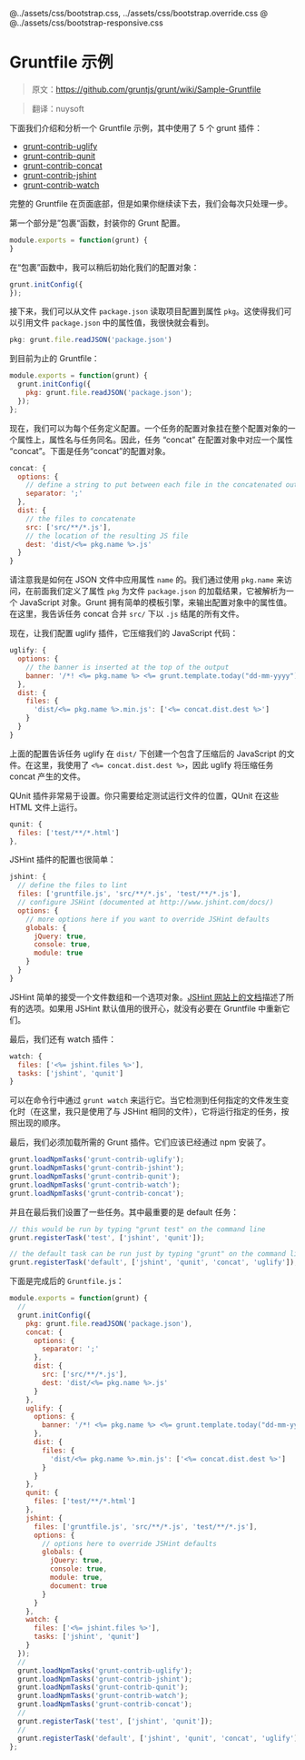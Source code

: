 @../assets/css/bootstrap.css, ../assets/css/bootstrap.override.css
@<meta name="viewport" content="width=device-width, initial-scale=1.0">
@../assets/css/bootstrap-responsive.css


<!-- Sample Gruntfile -->

# Gruntfile 示例

> 原文：<https://github.com/gruntjs/grunt/wiki/Sample-Gruntfile>

> 翻译：nuysoft

<!-- Below we walk through a sample gruntfile which uses five grunt plugins: -->

下面我们介绍和分析一个 Gruntfile 示例，其中使用了 5 个 grunt 插件：

- [grunt-contrib-uglify](https://github.com/gruntjs/grunt-contrib-uglify)
- [grunt-contrib-qunit](https://github.com/gruntjs/grunt-contrib-qunit)
- [grunt-contrib-concat](https://github.com/gruntjs/grunt-contrib-concat)
- [grunt-contrib-jshint](https://github.com/gruntjs/grunt-contrib-jshint)
- [grunt-contrib-watch](https://github.com/gruntjs/grunt-contrib-watch)

<!-- The entire Gruntfile is at the bottom of this page, but if you keep reading we'll walk through it a step at a time. -->

完整的 Gruntfile 在页面底部，但是如果你继续读下去，我们会每次只处理一步。

<!-- The first part is the "wrapper" function, which encapsulates your Grunt configuration. -->

第一个部分是”包裹“函数，封装你的 Grunt 配置。

```javascript
module.exports = function(grunt) {
}
```

<!-- Within there we can then initialize our configuration object: -->

在“包裹”函数中，我可以稍后初始化我们的配置对象：

```javascript
grunt.initConfig({
});
```

<!-- Next we can read in the project settings from the `package.json` file into the `pkg` property. This allows us to refer to the values of properties within our `package.json` file, as we'll see shortly. -->

接下来，我们可以从文件 `package.json` 读取项目配置到属性 `pkg`。这使得我们可以引用文件 `package.json` 中的属性值，我很快就会看到。

```javascript
pkg: grunt.file.readJSON('package.json')
```

<!-- This leaves us with this so far: -->

到目前为止的 Gruntfile：

```javascript
module.exports = function(grunt) {
  grunt.initConfig({
    pkg: grunt.file.readJSON('package.json');
  });
};
```

<!-- Now we can define configuration for each of the tasks we have. The configuration object for a task lives as a property on the configuration object, that's named the same as the task. So the "concat" task goes in our config object under the "concat" key. Below is my configuration object for the "concat" task. I -->

现在，我们可以为每个任务定义配置。一个任务的配置对象挂在整个配置对象的一个属性上，属性名与任务同名。因此，任务 “concat” 在配置对象中对应一个属性 “concat”。下面是任务“concat”的配置对象。

```javascript
concat: {
  options: {
    // define a string to put between each file in the concatenated output
    separator: ';'
  },
  dist: {
    // the files to concatenate
    src: ['src/**/*.js'],
    // the location of the resulting JS file
    dest: 'dist/<%= pkg.name %>.js'
  }
}
```

<!-- Note how I refer to the `name` property that's in the JSON file. We access this using `pkg.name` as earlier we defined the `pkg` property to be the result of loading the `package.json` file, which is then parsed to a JavaScript object. Grunt has simple template engine to output the values of properties in the configuration object. Here I tell the concat task to concatenate all files that exist within `src/` and end in `.js`. -->

请注意我是如何在 JSON 文件中应用属性 `name` 的。我们通过使用 `pkg.name` 来访问，在前面我们定义了属性 `pkg` 为文件 `package.json` 的加载结果，它被解析为一个 JavaScript 对象。Grunt 拥有简单的模板引擎，来输出配置对象中的属性值。在这里，我告诉任务 concat 合并 `src/` 下以 `.js` 结尾的所有文件。

<!-- Now lets configure the uglify plugin, which minifies our JavaScript: -->

现在，让我们配置 uglify 插件，它压缩我们的 JavaScript 代码：

```javascript
uglify: {
  options: {
    // the banner is inserted at the top of the output
    banner: '/*! <%= pkg.name %> <%= grunt.template.today("dd-mm-yyyy") %> */\n'
  },
  dist: {
    files: {
      'dist/<%= pkg.name %>.min.js': ['<%= concat.dist.dest %>']
    }
  }
}
```

<!-- This tells uglify to create a file within `dist/` that contains the result of minifying the JavaScript files. Here I use `<%= concat.dist.dest %>` so uglify will minify the file that the concat task produces. -->

上面的配置告诉任务 uglify 在 `dist/` 下创建一个包含了压缩后的 JavaScript 的文件。在这里，我使用了 `<%= concat.dist.dest %>`，因此 uglify 将压缩任务 concat 产生的文件。

<!-- The QUnit plugin is really simple to set up. You just need to give it the location of the test runner files, which are the HTML files QUnit runs on. -->

QUnit 插件非常易于设置。你只需要给定测试运行文件的位置，QUnit 在这些 HTML 文件上运行。

```javascript
qunit: {
  files: ['test/**/*.html']
},
```

<!-- The JSHint plugin is also very simple to configure: -->

JSHint 插件的配置也很简单：

```javascript
jshint: {
  // define the files to lint
  files: ['gruntfile.js', 'src/**/*.js', 'test/**/*.js'],
  // configure JSHint (documented at http://www.jshint.com/docs/)
  options: {
  	// more options here if you want to override JSHint defaults
    globals: {
      jQuery: true,
      console: true,
      module: true
    }
  }
}
```

<!-- JSHint simply takes an array of files and then an object of options. These are all [documented on the JSHint site](http://www.jshint.com/docs/). If you're happy with the JSHint defaults, there's no need to redefine them in the Gruntfile. -->

JSHint 简单的接受一个文件数组和一个选项对象。[JSHint 网站上的文档]描述了所有的选项。如果用 JSHint 默认值用的很开心，就没有必要在 Gruntfile 中重新它们。

[JSHint 网站上的文档]: http://www.jshint.com/docs/

<!-- Finally we have the watch plugin: -->

最后，我们还有 watch 插件：

```javascript
watch: {
  files: ['<%= jshint.files %>'],
  tasks: ['jshint', 'qunit']
}
```

<!-- This can be run on the command line with `grunt watch`. When it detects any of the files specified have changed (here, I just use the same files I told JSHint to check), it will run the tasks you specify, in the order they appear. -->

可以在命令行中通过 `grunt watch` 来运行它。当它检测到任何指定的文件发生变化时（在这里，我只是使用了与 JSHint 相同的文件），它将运行指定的任务，按照出现的顺序。

<!-- Finally, we have to load in the Grunt plugins we need. These should have all been installed through npm. -->

最后，我们必须加载所需的 Grunt 插件。它们应该已经通过 npm 安装了。

```javascript
grunt.loadNpmTasks('grunt-contrib-uglify');
grunt.loadNpmTasks('grunt-contrib-jshint');
grunt.loadNpmTasks('grunt-contrib-qunit');
grunt.loadNpmTasks('grunt-contrib-watch');
grunt.loadNpmTasks('grunt-contrib-concat');
```

<!-- And finally set up some tasks. Most important is the default task: -->

并且在最后我们设置了一些任务。其中最重要的是 default 任务：

```javascript
// this would be run by typing "grunt test" on the command line
grunt.registerTask('test', ['jshint', 'qunit']);

// the default task can be run just by typing "grunt" on the command line
grunt.registerTask('default', ['jshint', 'qunit', 'concat', 'uglify']);
```

<!-- And here's the finished `Gruntfile.js`: -->

下面是完成后的 `Gruntfile.js`：

```javascript
module.exports = function(grunt) {
  //
  grunt.initConfig({
    pkg: grunt.file.readJSON('package.json'),
    concat: {
      options: {
        separator: ';'
      },
      dist: {
        src: ['src/**/*.js'],
        dest: 'dist/<%= pkg.name %>.js'
      }
    },
    uglify: {
      options: {
        banner: '/*! <%= pkg.name %> <%= grunt.template.today("dd-mm-yyyy") %> */\n'
      },
      dist: {
        files: {
          'dist/<%= pkg.name %>.min.js': ['<%= concat.dist.dest %>']
        }
      }
    },
    qunit: {
      files: ['test/**/*.html']
    },
    jshint: {
      files: ['gruntfile.js', 'src/**/*.js', 'test/**/*.js'],
      options: {
        // options here to override JSHint defaults
        globals: {
          jQuery: true,
          console: true,
          module: true,
          document: true
        }
      }
    },
    watch: {
      files: ['<%= jshint.files %>'],
      tasks: ['jshint', 'qunit']
    }
  });
  //
  grunt.loadNpmTasks('grunt-contrib-uglify');
  grunt.loadNpmTasks('grunt-contrib-jshint');
  grunt.loadNpmTasks('grunt-contrib-qunit');
  grunt.loadNpmTasks('grunt-contrib-watch');
  grunt.loadNpmTasks('grunt-contrib-concat');
  //
  grunt.registerTask('test', ['jshint', 'qunit']);
  //
  grunt.registerTask('default', ['jshint', 'qunit', 'concat', 'uglify']);
};
```

